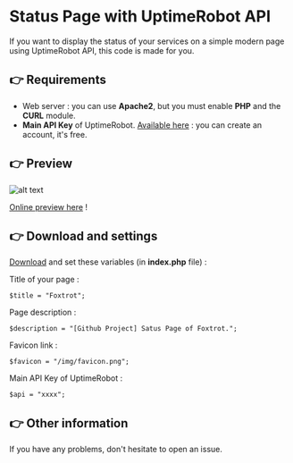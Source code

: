 # Status Page with UptimeRobot API

If you want to display the status of your services on a simple modern page using UptimeRobot API, this code is made for you.

## 👉 Requirements
- Web server : you can use **Apache2**, but you must enable **PHP** and the **CURL** module.
- **Main API Key** of UptimeRobot. [Available here](https://uptimerobot.com/dashboard#mySettings) : you can create an account, it's free.

## 👉 Preview

![alt text](https://i.gyazo.com/b2edc402cf0f8316d73293c8c628067e.png)

[Online preview here](https://foxtrot.network/github/uptimerobot_statuspage) !

## 👉 Download and settings

[Download](https://github.com/matheograil/uptimerobot_statuspage/archive/master.zip) and set these variables (in **index.php** file) :

Title of your page :
```
$title = "Foxtrot";
```
Page description :
```
$description = "[Github Project] Satus Page of Foxtrot.";
```
Favicon link :
```
$favicon = "/img/favicon.png";
```
Main API Key of UptimeRobot :
```
$api = "xxxx";
```

## 👉 Other information

If you have any problems, don't hesitate to open an issue.
